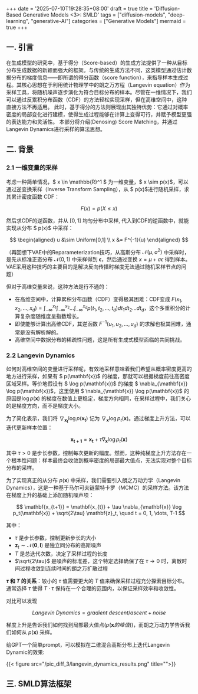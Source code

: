 +++
date = '2025-07-10T19:28:35+08:00'
draft = true
title = 'Diffusion-Based Generative Models <3>: SMLD'
tags = ["diffusion-models", "deep-learning", "generative-AI"]
categories = ["Generative Models"]
mermaid = true
+++

## 一. 引言

在生成模型的研究中，基于得分（Score-based）的生成方法提供了一种从目标分布生成数据的新颖而强大的框架。与传统的生成方法不同，这类模型通过估计数据分布的梯度信息——即所谓的得分函数（score function），来指导样本生成过程。其核心思想在于利用统计物理学中的朗之万方程（Langevin equation）作为采样工具，将随机噪声逐步演化为符合目标分布的样本。尽管在一维情况下，我们可以通过反累积分布函数（CDF）的方法轻松实现采样，但在高维空间中，这种直接方法不再适用。
此时，基于得分的方法则展现出其独特优势：它通过对概率密度的局部变化进行建模，使得生成过程能够在计算上变得可行，并赋予模型更强的表达能力和灵活性。
本部分将介绍(Denosing) Score Matching，并通过 Langevin Dynamics进行采样的算法思想。

## 二. 背景

### 2.1 一维变量的采样
考虑一种简单情况，$ x \in \mathbb{R}^1 $ 为一维变量，$ x \sim p(x)$，可以通过逆变换采样（Inverse Transform Sampling），从 $ p(x)$进行随机采样，求其累计密度函数 CDF：

$$
F(x) = p(X \leq x)
$$

然后求CDF的逆函数，并从 $[0,1]$ 均匀分布中采样, 代入到CDF的逆函数中，就能实现从分布 $ p(x)$ 中采样：

$$
\begin{aligned}
u &\sim Uniform[0,1] \\
x &= F^{-1}(u)
\end{aligned}
$$

（再回想下VAE中的Reparameterization技巧，从高斯分布 $\mathcal{N}(\mu, \sigma^2)$ 中采样时，是先从标准正态分布 $\mathcal{N}(0, 1)$ 中采样得到 $\mathbf{\epsilon}$，然后通过变换 $x = \mu + \sigma \epsilon$ 得到样本。VAE采用这种技巧的主要目的是解决反向传播时梯度无法通过随机采样节点的问题）

但对于高维变量来说，这种方法是行不通的：
- 在高维空间中，计算累积分布函数（CDF）变得极其困难：CDF变成 $F(x_1, x_2, ..., x_d) = \int_{-\infty}^{x_1} \int_{-\infty}^{x_2} ... \int_{-\infty}^{x_d} p(t_1, t_2, ..., t_d) dt_1 dt_2 ... dt_d$，这个多重积分的计算复杂度随维度呈指数增长。
- 即使能够计算出高维CDF，其逆函数 $F^{-1}(u_1, u_2, ..., u_d)$ 的求解也极其困难，通常是没有解析解的。
- 高维空间中数据分布的稀疏性问题，这是所有生成式模型面临的共同挑战。

### 2.2 Langevin Dynamics

如何对高维空间的变量进行采样呢，有效地采样意味着我们希望从概率密度更高的地方进行采样，如果有 $ p(\mathbf{x})$ 的梯度，那就可以根据梯度前往高密度区域采样。等价地假设有 $ \log p(\mathbf{x})$ 的梯度 $ \nabla_{\mathbf{x}} \log p(\mathbf{x})$，这里使用 $ \nabla_{\mathbf{x}} \log p(\mathbf{x})$ 的原因是$\log p(\mathbf{x})$ 的梯度在数值上更稳定，梯度方向相同，在采样过程中，我们关心的是梯度方向，而不是梯度大小。

为了简化表示，我们将 $\nabla_{\mathbf{x_t}} \log p(\mathbf{x_{t}})$ 记为 $\nabla_{\mathbf{x}} \log p_t(\mathbf{x})$。通过梯度上升方法，可以迭代更新样本位置：

$$
\mathbf{x_{t+1}} = \mathbf{x_{t}} + \tau \nabla_{\mathbf{x}} \log p_t(\mathbf{x})
$$

其中 $\tau > 0$ 是步长参数，控制每次更新的幅度。然而，这种纯梯度上升方法存在一个根本性问题：样本最终会收敛到概率密度的局部最大值点，无法实现对整个目标分布的采样。

为了实现真正的从分布 $p(\mathbf{x})$ 中采样，我们需要引入朗之万动力学（Langevin Dynamics），这是一种基于马尔可夫链蒙特卡罗（MCMC）的采样方法。该方法在梯度上升的基础上添加随机噪声项：

$$
\mathbf{x_{t+1}} = \mathbf{x_{t}} + \tau \nabla_{\mathbf{x}} \log p_t(\mathbf{x}) + \sqrt{2\tau} \mathbf{z}_t, \quad t = 0, 1, \dots, T-1
$$

其中：
- $\tau$ 是步长参数，控制更新步长的大小
- $\mathbf{z}_t \sim \mathcal{N}(\mathbf{0}, \mathbf{I})$ 是独立同分布的高斯噪声
- $T$ 是总迭代次数，决定了采样过程的长度
- $\sqrt{2\tau}$ 是噪声的标准差，这个特定选择确保了在 $\tau \to 0$ 时，离散时间过程收敛到连续时间的朗之万扩散过程

**$\tau$ 和 $T$ 的关系**：较小的 $\tau$ 值需要更大的 $T$ 值来确保采样过程充分探索目标分布。通常选择 $\tau$ 使得 $T \cdot \tau$ 保持在一个合理的范围内，以保证采样效率和收敛性。

对比可以发现

$$
Langevin \ Dynamics = gradient \ descent/ascent + noise
$$

梯度上升是告诉我们如何找到局部最大值点($p(\mathbf{x}的峰值)$)，而朗之万动力学告诉我们如何从 $p(\mathbf{x})$ 采样。

给GPT一个简单prompt，可以模拟在二维混合高斯分布上迭代Langevin Dynamic的效果:

{{< figure src="/pic_diff_3/langevin_dynamics_results.png" title="">}}



## 三. SMLD算法框架